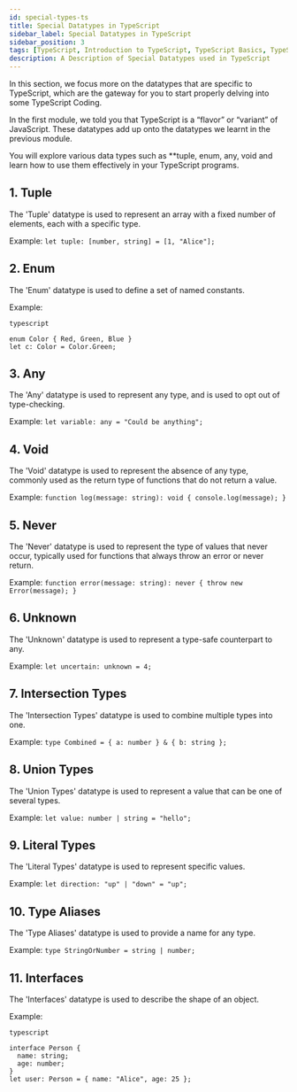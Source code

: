```yaml
---
id: special-types-ts
title: Special Datatypes in TypeScript
sidebar_label: Special Datatypes in TypeScript
sidebar_position: 3
tags: [TypeScript, Introduction to TypeScript, TypeScript Basics, TypeScript Introduction, TypeScript Overview, TypeScript Tutorial, TypeScript Guide, TypeScript Getting Started, TypeScript Introduction Tutorial, TypeScript Introduction Guide, TypeScript Introduction Getting Started, TypeScript Introduction Overview, TypeScript Introduction Basics, TypeScript Introduction Basics Tutorial, TypeScript Introduction Basics Guide, TypeScript Introduction Basics Overview, TypeScript Introduction Basics Getting Started, TypeScript Introduction Basics Getting Started Tutorial, TypeScript Introduction Basics Getting Started Guide]
description: A Description of Special Datatypes used in TypeScript
---
```

In this section, we focus more on the datatypes that are specific to TypeScript, which are the gateway for you to start properly delving into some TypeScript Coding.

In the first module, we told you that TypeScript is a “flavor” or “variant” of JavaScript. These datatypes add up onto the datatypes we learnt in the previous module.

You will explore various data types such as **tuple, enum, any, void  and learn how to use them effectively in your TypeScript programs.

## 1. Tuple

The 'Tuple' datatype is used to represent an array with a fixed number of elements, each with a specific type.

Example: `let tuple: [number, string] = [1, "Alice"];`

## 2. Enum

The 'Enum' datatype is used to define a set of named constants.

Example:

```tsx title='typescript'
typescript

enum Color { Red, Green, Blue }
let c: Color = Color.Green;
```

## 3. Any

The 'Any' datatype is used to represent any type, and is used to opt out of type-checking.

Example: `let variable: any = "Could be anything";`

## 4. Void

The 'Void' datatype is used to represent the absence of any type, commonly used as the return type of functions that do not return a value.

Example: `function log(message: string): void { console.log(message); }`

## 5. Never

The 'Never' datatype is used to represent the type of values that never occur, typically used for functions that always throw an error or never return.

Example: `function error(message: string): never { throw new Error(message); }`

## 6. Unknown

The 'Unknown' datatype is used to represent a type-safe counterpart to any.

Example: `let uncertain: unknown = 4;`

## 7. Intersection Types

The 'Intersection Types' datatype is used to combine multiple types into one.

Example: `type Combined = { a: number } & { b: string };`

## 8. Union Types

The 'Union Types' datatype is used to represent a value that can be one of several types.

Example: `let value: number | string = "hello";`

## 9. Literal Types

The 'Literal Types' datatype is used to represent specific values.

Example: `let direction: "up" | "down" = "up";`

## 10. Type Aliases

The 'Type Aliases' datatype is used to provide a name for any type.

Example: `type StringOrNumber = string | number;`

## 11. Interfaces

The 'Interfaces' datatype is used to describe the shape of an object.

Example:

```tsx title='typescript'
typescript

interface Person {
  name: string;
  age: number;
}
let user: Person = { name: "Alice", age: 25 };
```

